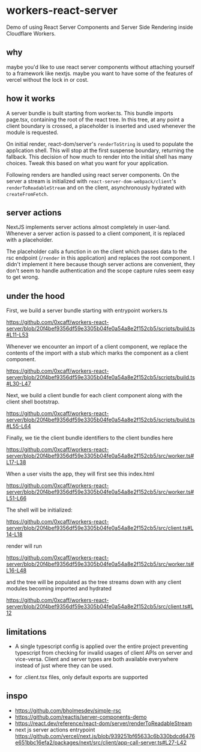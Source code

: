 # workers-react-server

Demo of using React Server Components and Server Side Rendering inside
Cloudflare Workers.

## why

maybe you'd like to use react server components without attaching yourself to a
framework like nextjs. maybe you want to have some of the features of vercel
without the lock in or cost.

## how it works

A server bundle is built starting from worker.ts. This bundle imports page.tsx,
containing the root of the react tree. In this tree, at any point a client
boundary is crossed, a placeholder is inserted and used whenever the module is
requested.

On initial render, react-dom/server's `renderToString` is used to populate the
application shell. This will stop at the first suspense boundary, returning the
fallback. This decision of how much to render into the initial shell has many
choices. Tweak this based on what you want for your application.

Following renders are handled using react server components. On the server a
stream is initialized with `react-server-dom-webpack/client`'s
`renderToReadableStream` and on the client, asynchronously hydrated with
`createFromFetch`.

## server actions

NextJS implements server actions almost completely in user-land. Whenever a
server action is passed to a client component, it is replaced with a
placeholder.

The placeholder calls a function in on the client which passes data to the rsc
endpoint (`/render` in this application) and replaces the root component. I
didn't implement it here because though server actions are convenient, they
don't seem to handle authentication and the scope capture rules seem easy to get
wrong.

## under the hood

First, we build a server bundle starting with entrypoint workers.ts

https://github.com/0xcaff/workers-react-server/blob/20f4bef9356df59e3305b04fe0a54a8e2f152cb5/scripts/build.ts#L11-L53

Whenever we encounter an import of a client component, we replace the contents
of the import with a stub which marks the component as a client component.

https://github.com/0xcaff/workers-react-server/blob/20f4bef9356df59e3305b04fe0a54a8e2f152cb5/scripts/build.ts#L30-L47

Next, we build a client bundle for each client component along with the client
shell bootstrap.

https://github.com/0xcaff/workers-react-server/blob/20f4bef9356df59e3305b04fe0a54a8e2f152cb5/scripts/build.ts#L55-L64

Finally, we tie the client bundle identifiers to the client bundles here

https://github.com/0xcaff/workers-react-server/blob/20f4bef9356df59e3305b04fe0a54a8e2f152cb5/src/worker.ts#L17-L38

When a user visits the app, they will first see this index.html

https://github.com/0xcaff/workers-react-server/blob/20f4bef9356df59e3305b04fe0a54a8e2f152cb5/src/worker.ts#L51-L66

The shell will be initialized:

https://github.com/0xcaff/workers-react-server/blob/20f4bef9356df59e3305b04fe0a54a8e2f152cb5/src/client.ts#L14-L18

render will run

https://github.com/0xcaff/workers-react-server/blob/20f4bef9356df59e3305b04fe0a54a8e2f152cb5/src/worker.ts#L16-L48

and the tree will be populated as the tree streams down with any client modules
becoming imported and hydrated

https://github.com/0xcaff/workers-react-server/blob/20f4bef9356df59e3305b04fe0a54a8e2f152cb5/src/client.ts#L12

## limitations

* A single typescript config is applied over the entire project preventing
  typescript from checking for invalid usages of client APIs on server and
  vice-versa. Client and server types are both available everywhere instead of
  just where they can be used.

* for .client.tsx files, only default exports are supported

## inspo

* https://github.com/bholmesdev/simple-rsc
* https://github.com/reactjs/server-components-demo
* https://react.dev/reference/react-dom/server/renderToReadableStream
* next js server actions entrypoint https://github.com/vercel/next.js/blob/939251bf65633c6b330bdcd6476e651bbc16efa2/packages/next/src/client/app-call-server.ts#L27-L42